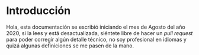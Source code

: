 # Introducción 

Hola, esta documentación se escribió iniciando el mes de Agosto del año 2020, si la lees y está desactualizada, siéntete libre de hacer un _pull request_ para poder corregir algún detalle técnico, no soy profesional en idiomas y quizá algunas definiciones se me pasen de la mano.
